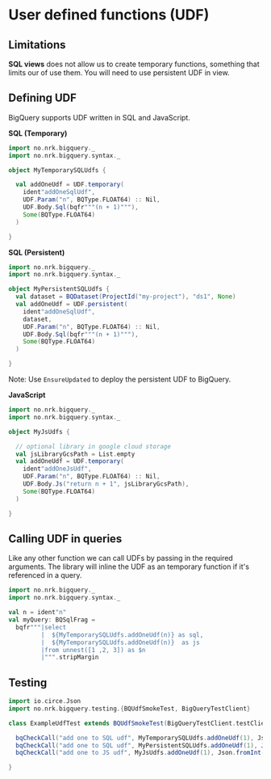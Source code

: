 # User defined functions (UDF)

## Limitations

**SQL views** does not allow us to create temporary functions, something that limits our of use them. You will need to use
persistent UDF in view.

## Defining UDF

BigQuery supports UDF written in SQL and JavaScript. 

**SQL (Temporary)**
```scala mdoc
import no.nrk.bigquery._
import no.nrk.bigquery.syntax._

object MyTemporarySQLUdfs {

  val addOneUdf = UDF.temporary(
    ident"addOneSqlUdf",
    UDF.Param("n", BQType.FLOAT64) :: Nil,
    UDF.Body.Sql(bqfr"""(n + 1)"""),
    Some(BQType.FLOAT64)
  )

}
```

**SQL (Persistent)**
```scala mdoc
import no.nrk.bigquery._
import no.nrk.bigquery.syntax._

object MyPersistentSQLUdfs {
  val dataset = BQDataset(ProjectId("my-project"), "ds1", None)
  val addOneUdf = UDF.persistent(
    ident"addOneSqlUdf",
    dataset,
    UDF.Param("n", BQType.FLOAT64) :: Nil,
    UDF.Body.Sql(bqfr"""(n + 1)"""),
    Some(BQType.FLOAT64)
  )

}
```
Note: Use `EnsureUpdated` to deploy the persistent UDF to BigQuery.


**JavaScript**
```scala mdoc
import no.nrk.bigquery._
import no.nrk.bigquery.syntax._

object MyJsUdfs {

  // optional library in google cloud storage
  val jsLibraryGcsPath = List.empty
  val addOneUdf = UDF.temporary(
    ident"addOneJsUdf",
    UDF.Param("n", BQType.FLOAT64) :: Nil,
    UDF.Body.Js("return n + 1", jsLibraryGcsPath),
    Some(BQType.FLOAT64)
  )

}
```

## Calling UDF in queries

Like any other function we can call UDFs by passing in the required arguments. The library will inline the UDF as an 
temporary function if it's referenced in a query.

```scala mdoc
import no.nrk.bigquery._
import no.nrk.bigquery.syntax._

val n = ident"n"
val myQuery: BQSqlFrag =
  bqfr"""|select
         |  ${MyTemporarySQLUdfs.addOneUdf(n)} as sql,
         |  ${MyTemporarySQLUdfs.addOneUdf(n)}  as js
         |from unnest([1 ,2, 3]) as $n
         |""".stripMargin
```

## Testing

```scala mdoc
import io.circe.Json
import no.nrk.bigquery.testing.{BQUdfSmokeTest, BigQueryTestClient}

class ExampleUdfTest extends BQUdfSmokeTest(BigQueryTestClient.testClient) {

  bqCheckCall("add one to SQL udf", MyTemporarySQLUdfs.addOneUdf(1), Json.fromInt(2))
  bqCheckCall("add one to SQL udf", MyPersistentSQLUdfs.addOneUdf(1), Json.fromInt(2))
  bqCheckCall("add one to JS udf", MyJsUdfs.addOneUdf(1), Json.fromInt(2))

}
```